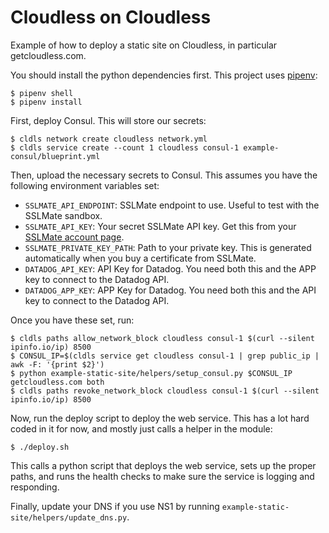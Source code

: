 # Cloudless on Cloudless

Example of how to deploy a static site on Cloudless, in particular
getcloudless.com.

You should install the python dependencies first.  This project uses
[pipenv](https://pipenv.readthedocs.io/en/latest/):

```shell
$ pipenv shell
$ pipenv install
```

First, deploy Consul.  This will store our secrets:

```shell
$ cldls network create cloudless network.yml
$ cldls service create --count 1 cloudless consul-1 example-consul/blueprint.yml
```

Then, upload the necessary secrets to Consul.  This assumes you have the
following environment variables set:

- `SSLMATE_API_ENDPOINT`: SSLMate endpoint to use.  Useful to test with the
  SSLMate sandbox.
- `SSLMATE_API_KEY`: Your secret SSLMate API key.  Get this from your [SSLMate
  account page](https://sslmate.com/account).
- `SSLMATE_PRIVATE_KEY_PATH`: Path to your private key.  This is generated
  automatically when you buy a certificate from SSLMate.
- `DATADOG_API_KEY`: API Key for Datadog.  You need both this and the APP key to
  connect to the Datadog API.
- `DATADOG_APP_KEY`: APP Key for Datadog.  You need both this and the API key to
  connect to the Datadog API.

Once you have these set, run:

```shell
$ cldls paths allow_network_block cloudless consul-1 $(curl --silent ipinfo.io/ip) 8500
$ CONSUL_IP=$(cldls service get cloudless consul-1 | grep public_ip | awk -F: '{print $2}')
$ python example-static-site/helpers/setup_consul.py $CONSUL_IP getcloudless.com both
$ cldls paths revoke_network_block cloudless consul-1 $(curl --silent ipinfo.io/ip) 8500
```

Now, run the deploy script to deploy the web service.  This has a lot hard coded
in it for now, and mostly just calls a helper in the module:

```shell
$ ./deploy.sh
```

This calls a python script that deploys the web service, sets up the proper
paths, and runs the health checks to make sure the service is logging and
responding.

Finally, update your DNS if you use NS1 by running
`example-static-site/helpers/update_dns.py`.
